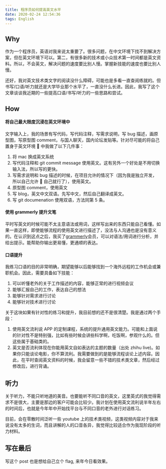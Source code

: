 ```yaml
---
title: 程序员如何提高英文水平
date: 2020-02-24 12:54:36
tags: English
---
```


## Why

作为一个程序员，英语对我来说太重要了。很多问题，在中文环境下找不到解决方案，但在英文环境下可以。第二，有很多新的技术或小众技术第一时间都是英文资料。所以，不会英文，解决问题的速度要比别人慢。掌握新技能的速度也要比别人慢。

还好，我对英文技术类文字的阅读没什么障碍，可能也是多看一直查阅练就的。但书写/口语/听力就还是大学毕业那个水平了，一直没什么长进。因此，我写了这个文章谈谈我近期的一些提高口语/书写/听力的一些思路和尝试。

## How

#### 将自己最大限度沉浸在英文环境中

文字输入上，我的场景有写代码，写代码注释，写需求说明，写 bug 描述，画原型图，写原型图 comment，与国人聊天，国内论坛发贴等。针对尽可能的将自己置身于英文环境  中我做了以下几件事：

1. 将 mac 换成英文系统
2. 写代码注释和 git commit message 使用英文。这有另外一个好处是不用切换输入法，所以写的更快。
3. 写需求说明和 bug 描述的时候，在项目允许的情况下（因为我是独立开发，所以自己允许  自己就行了），使用英文。
4. 原型图 comment，使用英文
5. 写 blog，英文中文双语。先写中文，然后自己翻译成英文。
6. 写 git documenation 使用双语，方法同第 5 条。

#### 使用 grammerly 提升文笔

平时写英文的时候可能不太主意语法或用词，这样写出来的东西只能自己看懂。如果一直这样，即使能够流程的使用英文进行描述了，没法与人沟通也是没有意义的。在认识到这点之后，我买了[grammerly](http://grammarly.com)会员，可以对语法/用词进行分析，并给出提示。能帮助你输出更易懂，更通顺的表达。

#### 口语提升

我练习口语的目的非常明确，期望能够以后能够找到一个海外远程的工作机会或兼职机会。因此，需要具备如下技能：

1. 可以听懂老外的关于工作描述的内容，能够正常的进行视频会议
2. 能够汇报自己的工作，表达自己的想法
3. 能够针对需求进行讨论
4. 能够针对技术进行讨论

关于这块如果有针对性的练习和提升，我目前想的还不是很清楚。我是通过两个手段：

1. 使用英文流利说 APP 的定制课程，系统的提升通用英文能力。可能和上面说的针对性不是特别强，比如有些时候会讲些科学啊，吃饭啊，参观什么的。但这些属于基础类的。
2. 英文是否流利体现在你能用英文自如表达的主题的数量（出处 zhihu live)。如果你只能谈论电影，你不算流利。我需要做到的是能够流程谈论上述内容。因此，在平时查阅英文资料的时候，我会留意一些不错的技术类文章，然后经过修改后，进行背诵。

## 听力

关于听力，不能只听地道的美音。也要能听不同口音的英文，这里英式的我觉得需求不是很大，主要是那边的客户可能会比较少。我计划在使用英文流利说半年左右的时间后，也就是今年年中开始找平台与不同口音的老外进行对话练习。

目前，会在零散时间泛听一些 youtube 上的技术类视频，这类视频内容对于我来说没有太多的生词，而且讲解的人的口音各异，我觉得比较适合作为我现阶段的听力材料。

## 写在最后

写这个 post 也是想给自己立个 flag, 来年今日看效果。
